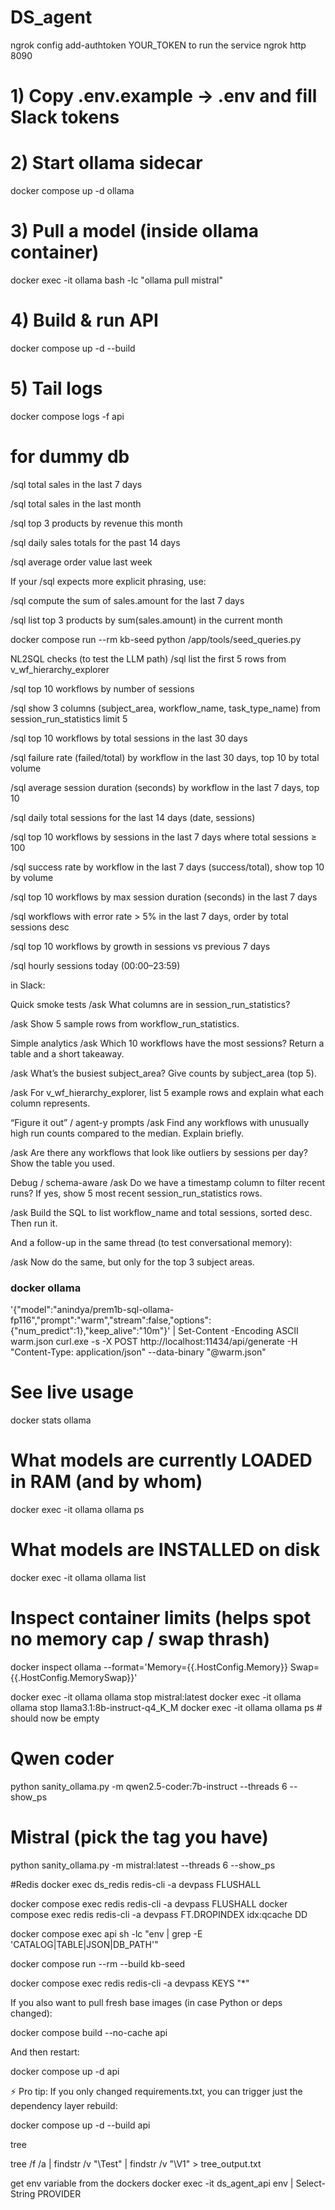 # DS_agent

ngrok config add-authtoken YOUR_TOKEN
to run the service
ngrok http 8090



# 1) Copy .env.example → .env and fill Slack tokens
# 2) Start ollama sidecar
docker compose up -d ollama
# 3) Pull a model (inside ollama container)
docker exec -it ollama bash -lc "ollama pull mistral"
# 4) Build & run API
docker compose up -d --build
# 5) Tail logs
docker compose logs -f api


# for dummy db 
/sql total sales in the last 7 days

/sql total sales in the last month

/sql top 3 products by revenue this month

/sql daily sales totals for the past 14 days

/sql average order value last week

If your /sql expects more explicit phrasing, use:

/sql compute the sum of sales.amount for the last 7 days

/sql list top 3 products by sum(sales.amount) in the current month



docker compose run --rm kb-seed python /app/tools/seed_queries.py


NL2SQL checks (to test the LLM path)
/sql list the first 5 rows from v_wf_hierarchy_explorer


/sql top 10 workflows by number of sessions

/sql show 3 columns (subject_area, workflow_name, task_type_name) from session_run_statistics limit 5


/sql top 10 workflows by total sessions in the last 30 days

/sql failure rate (failed/total) by workflow in the last 30 days, top 10 by total volume

/sql average session duration (seconds) by workflow in the last 7 days, top 10

/sql daily total sessions for the last 14 days (date, sessions)

/sql top 10 workflows by sessions in the last 7 days where total sessions ≥ 100

/sql success rate by workflow in the last 7 days (success/total), show top 10 by volume

/sql top 10 workflows by max session duration (seconds) in the last 7 days

/sql workflows with error rate > 5% in the last 7 days, order by total sessions desc

/sql top 10 workflows by growth in sessions vs previous 7 days

/sql hourly sessions today (00:00–23:59)

 in Slack:

Quick smoke tests
/ask What columns are in session_run_statistics?

/ask Show 5 sample rows from workflow_run_statistics.

Simple analytics
/ask Which 10 workflows have the most sessions? Return a table and a short takeaway.

/ask What’s the busiest subject_area? Give counts by subject_area (top 5).

/ask For v_wf_hierarchy_explorer, list 5 example rows and explain what each column represents.

“Figure it out” / agent-y prompts
/ask Find any workflows with unusually high run counts compared to the median. Explain briefly.

/ask Are there any workflows that look like outliers by sessions per day? Show the table you used.

Debug / schema-aware
/ask Do we have a timestamp column to filter recent runs? If yes, show 5 most recent session_run_statistics rows.

/ask Build the SQL to list workflow_name and total sessions, sorted desc. Then run it.

And a follow-up in the same thread (to test conversational memory):

/ask Now do the same, but only for the top 3 subject areas.

### docker ollama 


'{"model":"anindya/prem1b-sql-ollama-fp116","prompt":"warm","stream":false,"options":{"num_predict":1},"keep_alive":"10m"}' |
  Set-Content -Encoding ASCII warm.json
curl.exe -s -X POST http://localhost:11434/api/generate -H "Content-Type: application/json" --data-binary "@warm.json"

# See live usage
docker stats ollama

# What models are currently LOADED in RAM (and by whom)
docker exec -it ollama ollama ps

# What models are INSTALLED on disk
docker exec -it ollama ollama list

# Inspect container limits (helps spot no memory cap / swap thrash)
docker inspect ollama --format='Memory={{.HostConfig.Memory}} Swap={{.HostConfig.MemorySwap}}'


docker exec -it ollama ollama stop mistral:latest
docker exec -it ollama ollama stop llama3.1:8b-instruct-q4_K_M
docker exec -it ollama ollama ps   # should now be empty


# Qwen coder
python sanity_ollama.py -m qwen2.5-coder:7b-instruct --threads 6 --show_ps

# Mistral (pick the tag you have)
python sanity_ollama.py -m mistral:latest --threads 6 --show_ps


#Redis
docker exec ds_redis redis-cli -a devpass FLUSHALL

docker compose exec redis redis-cli -a devpass FLUSHALL
docker compose exec redis redis-cli -a devpass FT.DROPINDEX idx:qcache DD

docker compose exec api sh -lc "env | grep -E 'CATALOG|TABLE|JSON|DB_PATH'"


docker compose run --rm --build kb-seed

docker compose exec redis redis-cli -a devpass KEYS "*"

If you also want to pull fresh base images (in case Python or deps changed):

docker compose build --no-cache api


And then restart:

docker compose up -d api


⚡ Pro tip: If you only changed requirements.txt, you can trigger just the dependency layer rebuild:

docker compose up -d --build api


tree

tree /f /a | findstr /v "\\Test" | findstr /v "\\V1" > tree_output.txt



get env variable from the dockers
docker exec -it ds_agent_api env | Select-String PROVIDER